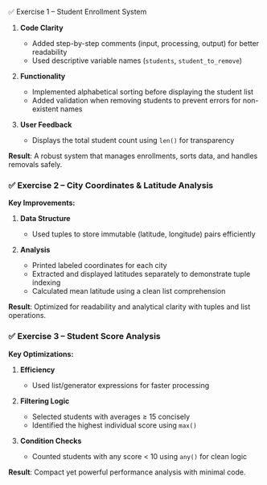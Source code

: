 ✅ Exercise 1 – Student Enrollment System  

1. **Code Clarity**  
   - Added step-by-step comments (input, processing, output) for better readability  
   - Used descriptive variable names (`students`, `student_to_remove`)  

2. **Functionality**  
   - Implemented alphabetical sorting before displaying the student list  
   - Added validation when removing students to prevent errors for non-existent names  

3. **User Feedback**  
   - Displays the total student count using `len()` for transparency  

**Result**: A robust system that manages enrollments, sorts data, and handles removals safely.  

### ✅ Exercise 2 – City Coordinates & Latitude Analysis  
**Key Improvements:**  

1. **Data Structure**  
   - Used tuples to store immutable (latitude, longitude) pairs efficiently  

2. **Analysis**  
   - Printed labeled coordinates for each city  
   - Extracted and displayed latitudes separately to demonstrate tuple indexing  
   - Calculated mean latitude using a clean list comprehension  

**Result**: Optimized for readability and analytical clarity with tuples and list operations.  


### ✅ Exercise 3 – Student Score Analysis  
**Key Optimizations:**  

1. **Efficiency**  
   - Used list/generator expressions for faster processing  

2. **Filtering Logic**  
   - Selected students with averages ≥ 15 concisely  
   - Identified the highest individual score using `max()`  

3. **Condition Checks**  
   - Counted students with any score < 10 using `any()` for clean logic  

**Result**: Compact yet powerful performance analysis with minimal code.  
